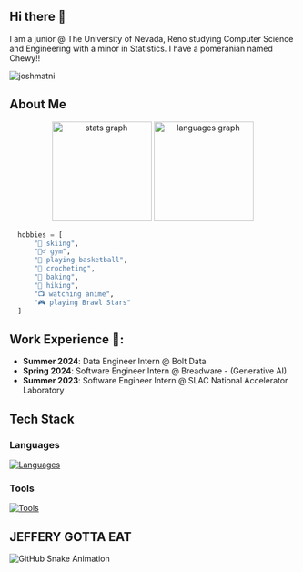 ## Hi there 👋
I am a junior @ The University of Nevada, Reno studying Computer Science and Engineering with a minor in Statistics. I have a pomeranian named Chewy!!
<p align="left"> <img src="https://komarev.com/ghpvc/?username=joshmatni&label=Profile%20views&color=0e75b6&style=flat" alt="joshmatni" /> </p>

## About Me

<div align="center">
  <img src="https://github-readme-stats.vercel.app/api?username=joshmatni&hide_title=false&hide_rank=false&show_icons=true&include_all_commits=true&count_private=true&disable_animations=false&theme=default&locale=en&hide_border=false&bg_color=CBF0D9&icon_color=4B9371&title_color=055F46&text_color=0D4021" height="175" alt="stats graph" />
  <img src="https://github-readme-stats.vercel.app/api/top-langs?username=joshmatni&locale=en&hide_title=false&layout=compact&card_width=350&langs_count=5&theme=default&hide_border=false&bg_color=CBF0D9&icon_color=4B9371&title_color=055F46&text_color=0D4021" height="175" alt="languages graph" />
</div>

```py
  hobbies = [
      "🎿 skiing",
      "🏋️‍♂️ gym",
      "🏀 playing basketball",
      "🧶 crocheting",
      "🍰 baking",
      "🥾 hiking",
      "📺 watching anime",
      "🎮 playing Brawl Stars"
  ]
```

## Work Experience 🚀:
- **Summer 2024**: Data Engineer Intern @ Bolt Data
- **Spring 2024**: Software Engineer Intern @ Breadware - (Generative AI)
- **Summer 2023**: Software Engineer Intern @ SLAC National Accelerator Laboratory

## Tech Stack
### Languages
[![Languages](https://skillicons.dev/icons?i=python,cpp,c,r,js)](https://skillicons.dev)

### Tools
[![Tools](https://skillicons.dev/icons?i=kafka,aws,docker,postgres,mysql,nextjs,flask,sklearn,grafana,vscode,pytorch,tensorflow&theme=light)](https://skillicons.dev)

## JEFFERY GOTTA EAT
![GitHub Snake Animation](https://joshmatni.github.io/joshmatni/snake.svg)
